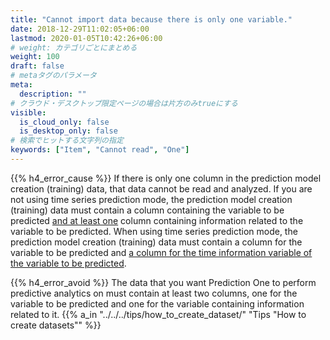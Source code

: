 ```yaml
---
title: "Cannot import data because there is only one variable."
date: 2018-12-29T11:02:05+06:00
lastmod: 2020-01-05T10:42:26+06:00
# weight: カテゴリごとにまとめる
weight: 100
draft: false
# metaタグのパラメータ
meta:
  description: ""
# クラウド・デスクトップ限定ページの場合は片方のみtrueにする
visible:
  is_cloud_only: false
  is_desktop_only: false
# 検索でヒットする文字列の指定
keywords: ["Item", "Cannot read", "One"]
---
```


{{% h4_error_cause %}}
If there is only one column in the prediction model creation (training) data, that data cannot be read and analyzed.
If you are not using time series prediction mode, the prediction model creation (training) data must contain a column containing the variable to be predicted <u>and at least one</u> column containing information related to the variable to be predicted.
When using time series prediction mode, the prediction model creation (training) data must contain a column for the variable to be predicted and <u> a column for the time information variable of the variable to be predicted</u>.

{{% h4_error_avoid %}}
The data that you want Prediction One to perform predictive analytics on must contain at least two columns, one for the variable to be predicted and one for the variable containing information related to it.
{{% a_in "../../../tips/how_to_create_dataset/" "Tips "How to create datasets"" %}}
